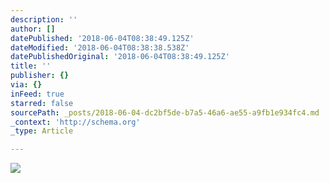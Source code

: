 ```yaml
---
description: ''
author: []
datePublished: '2018-06-04T08:38:49.125Z'
dateModified: '2018-06-04T08:38:38.538Z'
datePublishedOriginal: '2018-06-04T08:38:49.125Z'
title: ''
publisher: {}
via: {}
inFeed: true
starred: false
sourcePath: _posts/2018-06-04-dc2bf5de-b7a5-46a6-ae55-a9fb1e934fc4.md
_context: 'http://schema.org'
_type: Article

---
```

![](https://the-grid-user-content.s3-us-west-2.amazonaws.com/a08d5eb8-184c-4a61-866b-f5dc63570553.png)